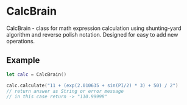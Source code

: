 # CalcBrain

  CalcBrain - class for math expression calculation using shunting-yard algorithm and reverse polish notation. Designed for easy to add new operations.

## Example

```swift
let calc = CalcBrain()

calc.calculate("11 + (exp(2.010635 + sin(PI/2) * 3) + 50) / 2")
// return answer as String or error message
// in this case return -> "110.99998"
```
